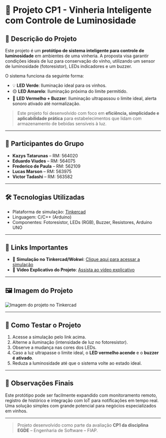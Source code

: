 # 🍷 Projeto CP1 - Vinheria Inteligente com Controle de Luminosidade

## 🌟 Descrição do Projeto

Este projeto é um **protótipo de sistema inteligente para controle de luminosidade** em ambientes de uma vinheria. A proposta visa garantir condições ideais de luz para conservação do vinho, utilizando um sensor de luminosidade (fotoresistor), LEDs indicadores e um buzzer.

O sistema funciona da seguinte forma:

- 💡 **LED Verde**: Iluminação ideal para os vinhos.  
- 🟡 **LED Amarelo**: Iluminação próxima do limite permitido.  
- 🔴 **LED Vermelho + Buzzer**: Iluminação ultrapassou o limite ideal, alerta sonoro ativado até normalização.

> Este projeto foi desenvolvido com foco em **eficiência, simplicidade e aplicabilidade prática** para estabelecimentos que lidam com armazenamento de bebidas sensíveis à luz.

---

## 👥 Participantes do Grupo

- **Kazys Tatarunas** – RM: 564020  
- **Eduardo Viudes** – RM: 564075  
- **Frederico de Paula** – RM: 562109  
- **Lucas Marson** – RM: 563975  
- **Victor Tadashi** – RM: 563582  

---

## 🛠️ Tecnologias Utilizadas

- Plataforma de simulação: [Tinkercad](https://www.tinkercad.com)
- Linguagem: C/C++ (Arduino)
- Componentes: Fotoresistor, LEDs (RGB), Buzzer, Resistores, Arduino UNO

---

## 📎 Links Importantes

- 🔗 **Simulação no Tinkercad/Wokwi**: [Clique aqui para acessar a simulação](https://www.tinkercad.com/things/aKsW1wEX5Pg-terrific-fulffy-leelo)  
- 🎥 **Vídeo Explicativo do Projeto**: [Assista ao vídeo explicativo](https://youtu.be/EZwBK6Q6pzQ?si=i4aHPt71DX2vICTA)  

---

## 🖼️ Imagem do Projeto

![Imagem do projeto no Tinkercad]()

---

## 🚀 Como Testar o Projeto

1. Acesse a simulação pelo link acima.  
2. Alterne a iluminação (intensidade de luz no fotoresistor).  
3. Observe a mudança nas cores dos LEDs.  
4. Caso a luz ultrapasse o limite ideal, o **LED vermelho acende** e o **buzzer é ativado**.  
5. Reduza a luminosidade até que o sistema volte ao estado ideal.

---

## 📌 Observações Finais

Este protótipo pode ser facilmente expandido com monitoramento remoto, registro de histórico e integração com IoT para notificações em tempo real. Uma solução simples com grande potencial para negócios especializados em vinhos.

---

> Projeto desenvolvido como parte da avaliação **CP1 da disciplina EGDE** – Engenharia de Software – FIAP.
